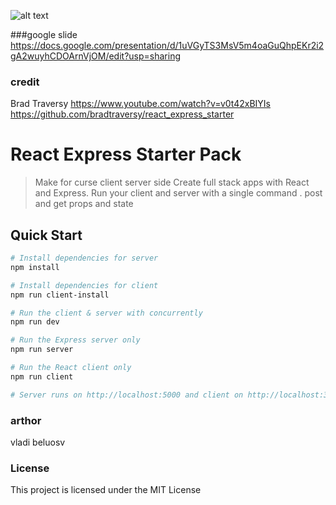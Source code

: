 ![alt text](https://i.imgur.com/D340N9N.png)

###google slide
https://docs.google.com/presentation/d/1uVGyTS3MsV5m4oaGuQhpEKr2i2gA2wuyhCDOArnVjOM/edit?usp=sharing

### credit
Brad Traversy
https://www.youtube.com/watch?v=v0t42xBIYIs
https://github.com/bradtraversy/react_express_starter
# React Express Starter Pack 
> Make for curse client server side
> Create full stack apps with React and Express. Run your client and server with a single command . 
> post and get
> props and state
## Quick Start

``` bash
# Install dependencies for server
npm install

# Install dependencies for client
npm run client-install

# Run the client & server with concurrently
npm run dev

# Run the Express server only
npm run server

# Run the React client only
npm run client

# Server runs on http://localhost:5000 and client on http://localhost:3000
```
### arthor
vladi beluosv
### License
This project is licensed under the MIT License
